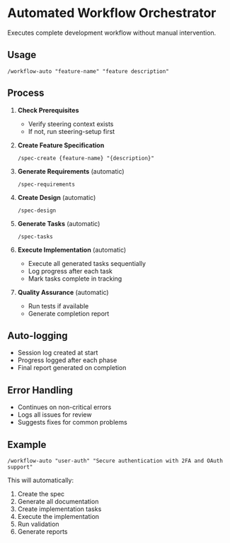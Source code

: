 # Automated Workflow Orchestrator

Executes complete development workflow without manual intervention.

## Usage
```
/workflow-auto "feature-name" "feature description"
```

## Process

1. **Check Prerequisites**
   - Verify steering context exists
   - If not, run steering-setup first

2. **Create Feature Specification**
   ```
   /spec-create {feature-name} "{description}"
   ```

3. **Generate Requirements** (automatic)
   ```
   /spec-requirements
   ```

4. **Create Design** (automatic)
   ```
   /spec-design
   ```

5. **Generate Tasks** (automatic)
   ```
   /spec-tasks
   ```

6. **Execute Implementation** (automatic)
   - Execute all generated tasks sequentially
   - Log progress after each task
   - Mark tasks complete in tracking

7. **Quality Assurance** (automatic)
   - Run tests if available
   - Generate completion report

## Auto-logging
- Session log created at start
- Progress logged after each phase
- Final report generated on completion

## Error Handling
- Continues on non-critical errors
- Logs all issues for review
- Suggests fixes for common problems

## Example
```
/workflow-auto "user-auth" "Secure authentication with 2FA and OAuth support"
```

This will automatically:
1. Create the spec
2. Generate all documentation
3. Create implementation tasks
4. Execute the implementation
5. Run validation
6. Generate reports